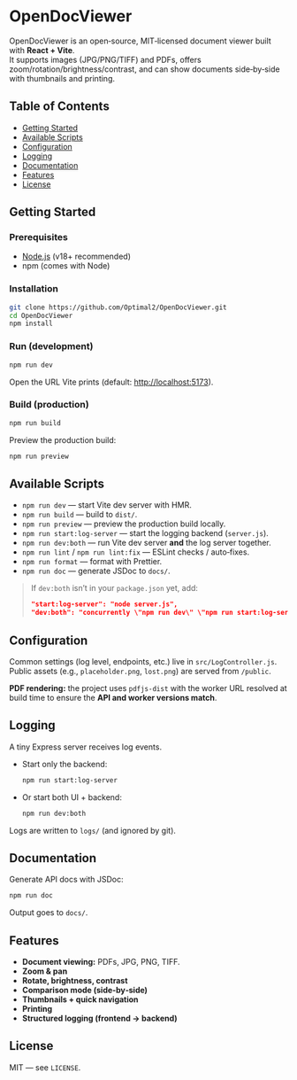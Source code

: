 # OpenDocViewer

OpenDocViewer is an open‑source, MIT‑licensed document viewer built with **React + Vite**.  
It supports images (JPG/PNG/TIFF) and PDFs, offers zoom/rotation/brightness/contrast, and can show documents side‑by‑side with thumbnails and printing.

## Table of Contents
- [Getting Started](#getting-started)
- [Available Scripts](#available-scripts)
- [Configuration](#configuration)
- [Logging](#logging)
- [Documentation](#documentation)
- [Features](#features)
- [License](#license)

## Getting Started

### Prerequisites
- [Node.js](https://nodejs.org/) (v18+ recommended)
- npm (comes with Node)

### Installation
```sh
git clone https://github.com/Optimal2/OpenDocViewer.git
cd OpenDocViewer
npm install
````

### Run (development)

```sh
npm run dev
```

Open the URL Vite prints (default: [http://localhost:5173](http://localhost:5173)).

### Build (production)

```sh
npm run build
```

Preview the production build:

```sh
npm run preview
```

## Available Scripts

* `npm run dev` — start Vite dev server with HMR.
* `npm run build` — build to `dist/`.
* `npm run preview` — preview the production build locally.
* `npm run start:log-server` — start the logging backend (`server.js`).
* `npm run dev:both` — run Vite dev server **and** the log server together.
* `npm run lint` / `npm run lint:fix` — ESLint checks / auto‑fixes.
* `npm run format` — format with Prettier.
* `npm run doc` — generate JSDoc to `docs/`.

> If `dev:both` isn’t in your `package.json` yet, add:
>
> ```json
> "start:log-server": "node server.js",
> "dev:both": "concurrently \"npm run dev\" \"npm run start:log-server\""
> ```

## Configuration

Common settings (log level, endpoints, etc.) live in `src/LogController.js`.
Public assets (e.g., `placeholder.png`, `lost.png`) are served from `/public`.

**PDF rendering:** the project uses `pdfjs-dist` with the worker URL resolved at build time to ensure the **API and worker versions match**.

## Logging

A tiny Express server receives log events.

* Start only the backend:

  ```sh
  npm run start:log-server
  ```
* Or start both UI + backend:

  ```sh
  npm run dev:both
  ```

Logs are written to `logs/` (and ignored by git).

## Documentation

Generate API docs with JSDoc:

```sh
npm run doc
```

Output goes to `docs/`.

## Features

* **Document viewing:** PDFs, JPG, PNG, TIFF.
* **Zoom & pan**
* **Rotate, brightness, contrast**
* **Comparison mode (side‑by‑side)**
* **Thumbnails + quick navigation**
* **Printing**
* **Structured logging (frontend → backend)**

## License

MIT — see `LICENSE`.
